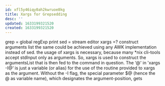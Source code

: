 ```yaml
---
id: xfl5y46iqy0ah2kwruoe8kg
title: Xargs for Grepsedding
desc: ''
updated: 1633199321520
created: 1633199321520
---
```


grep = global regExp print
sed = stream editor
xargs =? construct arguments list
the same could be achieved using any AWK implementation instead of sed.
the usage of xargs is necessary, because many *nix cli-tools accept stdInput only as arguments. So, xargs is used to construct the argumentsList that is then fed to the command in question.
The ‘@' in 'xargs -I@‘ is just a variable (or alias) for the use of the routine provided to xargs as the argument.
Without the -I flag, the special parameter $@ (hence the @ as variable name), which designates the argument-position, gets
